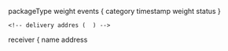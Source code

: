 packageType
weight
events {
	category
	timestamp
	weight
	status
	}

	<!-- delivery addres (	) -->

receiver {
	name
	address